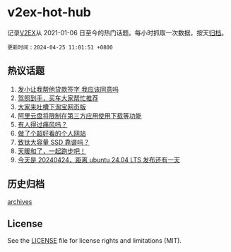 # v2ex-hot-hub

 记录[V2EX](https://www.v2ex.com/)从 2021-01-06 日至今的热门话题。每小时抓取一次数据，按天[归档](archives)。

`更新时间：2024-04-25 11:01:51 +0800`

## 热议话题

1. [发小让我帮他贷款签字 我应该同意吗](https://www.v2ex.com/t/1035269)
1. [驾照到手，买车大家帮忙推荐](https://www.v2ex.com/t/1035245)
1. [大家来吐槽下淘宝网页版](https://www.v2ex.com/t/1035254)
1. [阿里云盘将限制在第三方应用使用下载等功能](https://www.v2ex.com/t/1035228)
1. [有人得过痛风吗？](https://www.v2ex.com/t/1035258)
1. [做了个超好看的个人网站](https://www.v2ex.com/t/1035281)
1. [致钛大容量 SSD 靠谱吗？](https://www.v2ex.com/t/1035238)
1. [天暖和了，一起跑步吧！](https://www.v2ex.com/t/1035447)
1. [今天是 20240424，距离 ubuntu 24.04 LTS 发布还有一天](https://www.v2ex.com/t/1035279)

## 历史归档

[archives](archives)

## License

See the [LICENSE](LICENSE) file for license rights and limitations (MIT).
